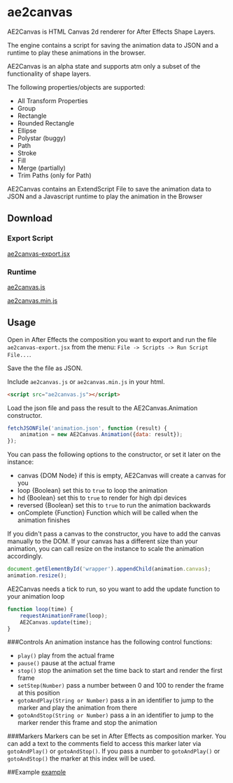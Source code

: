 ae2canvas
=========

AE2Canvas is HTML Canvas 2d renderer for After Effects Shape Layers.

The engine contains a script for saving the animation data to JSON and a runtime to play these animations in the browser.

AE2Canvas is an alpha state and supports atm only a subset of the functionality of shape layers.

The following properties/objects are supported:
* All Transform Properties
* Group
* Rectangle
* Rounded Rectangle
* Ellipse
* Polystar (buggy)
* Path
* Stroke
* Fill
* Merge (partially)
* Trim Paths (only for Path)

AE2Canvas contains an ExtendScript File to save the animation data to JSON and a Javascript runtime to play the animation in the Browser

## Download
### Export Script
[ae2canvas-export.jsx](https://raw.githubusercontent.com/ascii-husky/ae2canvas/master/build/ae2canvas-export.jsx)
### Runtime
[ae2canvas.js](https://raw.githubusercontent.com/ascii-husky/ae2canvas/master/build/ae2canvas.js)

[ae2canvas.min.js](https://raw.githubusercontent.com/ascii-husky/ae2canvas/master/build/ae2canvas.min.js)
## Usage
Open in After Effects the composition you want to export and run the file `ae2canvas-export.jsx` from the menu: `File -> Scripts -> Run Script File...`.

Save the the file as JSON.

Include `ae2canvas.js` or `ae2canvas.min.js` in your html.
```html
<script src="ae2canvas.js"></script>
```
Load the json file and pass the result to the AE2Canvas.Animation constructor.
```javascript
fetchJSONFile('animation.json', function (result) {
    animation = new AE2Canvas.Animation({data: result});
});
```
You can pass the following options to the constructor, or set it later on the instance:
* canvas {DOM Node} if this is empty, AE2Canvas will create a canvas for you
* loop {Boolean} set this to `true` to loop the animation
* hd {Boolean} set this to `true` to render for high dpi devices
* reversed {Boolean} set this to `true` to run the animation backwards
* onComplete {Function} Function which will be called when the animation finishes

If you didn't pass a canvas to the constructor, you have to add the canvas manually to the DOM.
If your canvas has a different size than your animation, you can call resize on the instance to scale the animation accordingly.
```javascript
document.getElementById('wrapper').appendChild(animation.canvas);
animation.resize();
```
AE2Canvas needs a tick to run, so you want to add the update function to your animation loop
```javascript
function loop(time) {
    requestAnimationFrame(loop);
    AE2Canvas.update(time);
}
```

###Controls
An animation instance has the following control functions:
* `play()` play from the actual frame
* `pause()` pause at the actual frame
* `stop()` stop the animation set the time back to start and render the first frame
* `setStep(Number)` pass a number between 0 and 100 to render the frame at this position
* `gotoAndPlay(String or Number)` pass a in an identifier to jump to the marker and play the animation from there
* `gotoAndStop(String or Number)` pass a in an identifier to jump to the marker render this frame and stop the animation

###Markers
Markers can be set in After Effects as composition marker. You can add a text to the comments field to access this marker later via `gotoAndPlay()` or `gotoAndStop()`.
If you pass a number to `gotoAndPlay()` or `gotoAndStop()` the marker at this index will be used.

##Example
[example](http://ascii-husky.github.io/ae2canvas/index.html)

